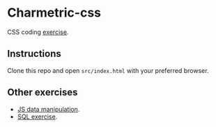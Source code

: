 # Charmetric-css

CSS coding [exercise](docs/instructions.md).

## Instructions

Clone this repo and open `src/index.html` with your preferred browser.

## Other exercises

- [JS data manipulation](https://github.com/fabrizzio-gz/chartmetric-js).
- [SQL exercise](https://gist.github.com/fabrizzio-gz/cb04f316ddf2fb6f777ebd3d19445d97).
